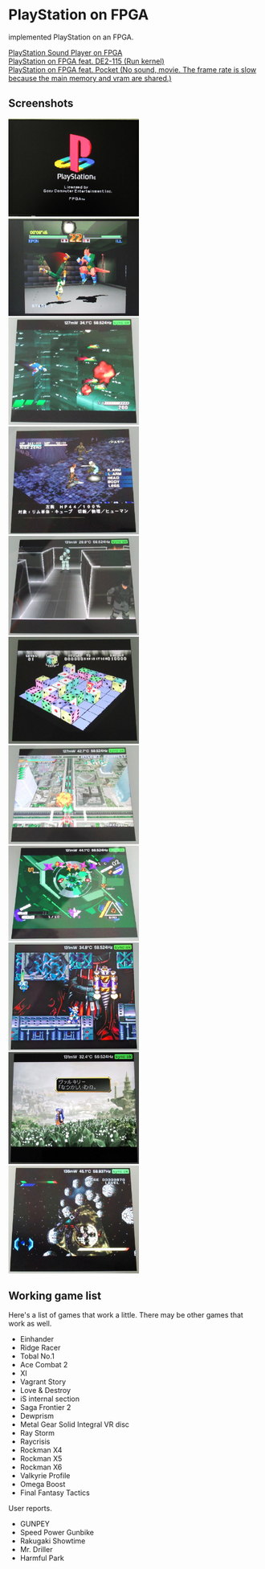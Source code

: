 # PlayStation on FPGA
implemented PlayStation on an FPGA.  

<!--
When executing with the Terasic DE2-115 FPGA board, write the BIOS of SCPH-5500 to address 0 of the flash memory.
Reset is BUTTON 0.  
<pre>
 SW17 SW16:
  0    0     SONY logo -> PS logo.
  0    1     My polygon demo.
  1    0     SONY logo -> "Not a PlayStation standard disc"
  1    1     SONY logo -> Main menu view.
</pre>
-->

<a target=_blank href="https://pgate1.at-ninja.jp/PSX_on_FPGA/">PlayStation Sound Player on FPGA</a>  
<a target=_blank href="https://www.youtube.com/watch?v=2PupKQtSOCA">PlayStation on FPGA feat. DE2-115 (Run kernel)</a>  
<a target=_blank href="https://www.youtube.com/watch?v=xV6hRjSPIlo">PlayStation on FPGA feat. Pocket (No sound, movie. The frame rate is slow because the main memory and vram are shared.)</a>  
  
<!--
2019/11/12  
Run BIOS.  
<img width=600 src="https://pgate1.at-ninja.jp/PSX_on_FPGA/github_img/20191112_sony.jpg">

2020/07/09  
Add texture and dither.  
<img width=600 src="https://pgate1.at-ninja.jp/PSX_on_FPGA/github_img/20200717_VGA_ok.jpg">

2020/09/05  
Add CDROM controller.  
<img width=600 src="https://pgate1.at-ninja.jp/PSX_on_FPGA/github_img/20200905_NotPlayStationDisc.jpg">

2021/02/25  
Add geometry engine for viewing PS logo.  
<img width=600 src="https://pgate1.at-ninja.jp/PSX_on_FPGA/github_img/PS_20210225_ok.jpg">
  
Tobal No.1 play  
<img width=600 src="https://pgate1.at-ninja.jp/PSX_on_FPGA/github_img/v_TobalNo1.jpg">
  
Einhander play  
<img width=600 src="https://pgate1.at-ninja.jp/PSX_on_FPGA/github_img/v_Einhander.jpg">
  
Metalgear Solid demo  
<img width=600 src="https://pgate1.at-ninja.jp/PSX_on_FPGA/github_img/v_MetalgearSolid.jpg">
  
2022/03/27  
Add MemoryCard Controller for Saga Frontier 2.  
<img width=600 src="https://pgate1.at-ninja.jp/PSX_on_FPGA/github_img/v_SagaFrontier2.jpg">
-->

## Screenshots

<img width=260 src="img/PS_20210225_ok.jpg"><img width=260 src="img/v_TobalNo1.jpg">
<img width=260 src="img/20230129_Einhander.jpg"><img width=260 src="img/20230318_VagrantStory.jpg">
<img width=260 src="img/20230201_MetalGearSolid.jpg"><img width=260 src="img/20230318_XI.jpg">
<img width=260 src="img/20230203_RayStorm.jpg"><img width=260 src="img/20230202_IsInternalSection.jpg">
<img width=260 src="img/20250228_RockmanX6.jpg"><img width=260 src="img/20250228_ValkyrieProfile.jpg">
<img width=260 src="img/20250909_OmegaBoost.jpg">

## Working game list

Here's a list of games that work a little. There may be other games that work as well.

- Einhander
- Ridge Racer
- Tobal No.1
- Ace Combat 2
- XI
- Vagrant Story
- Love & Destroy
- iS internal section
- Saga Frontier 2
- Dewprism
- Metal Gear Solid Integral VR disc
- Ray Storm
- Raycrisis
- Rockman X4
- Rockman X5
- Rockman X6
- Valkyrie Profile
- Omega Boost
- Final Fantasy Tactics

User reports.

- GUNPEY
- Speed Power Gunbike
- Rakugaki Showtime
- Mr. Driller
- Harmful Park

